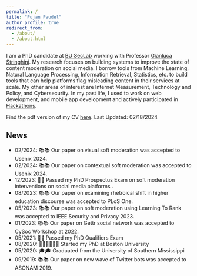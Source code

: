 ```yaml
---
permalink: /
title: "Pujan Paudel"
author_profile: true
redirect_from: 
  - /about/
  - /about.html
---
```


I am a PhD candidate at [BU SecLab](https://seclab.bu.edu/) working with Professor [Gianluca Stringhini](https://seclab.bu.edu/people/gianluca/). My research focuses on building systems to improve the state of content moderation on social media. I borrow tools from Machine Learning, Natural Language Processing, Information Retrieval, Statistics, etc. to build tools that can help platforms flag misleading content in their services at scale. My other areas of interest are Internet Measurement, Technology and Policy, and Cybersecurity. In my past life, I used to work on web development, and mobile app development and actively participated in [Hackathons](https://devpost.com/codepujan).

Find the pdf version of my CV <a href="files/pujan_cv_feb19.pdf" target="_blank" rel="noopener noreferrer">here</a>. Last Updated: 02/18/2024 

News
------
* 02/2024: 📚📚 Our paper on visual soft moderation was accepted to Usenix 2024.
* 02/2024: 📚📚 Our paper on contextual soft moderation was accepted to Usenix 2024.
* 12/2023: 🎉🎉 Passed my PhD Prospectus Exam on soft moderation interventions on social media platforms .
* 08/2023: 📚📚 Our paper on examining rhetroical shift in higher education discourse was accepted to PLoS One.
* 05/2023: 📚📚 Our paper on soft moderation using Learning To Rank was accepted to IEEE Security and Privacy 2023.
* 01/2023: 📚📚 Our paper on Gettr social network was accepted to CySoc Workshop at 2022.
* 05/2021: 🎉🎉 Passed my PhD Qualifiers Exam
* 08/2020: 🧑🏻‍🏫🧑🏻‍🏫 Started my PhD at Boston University
* 05/2020: 🎓🎓 Graduated from the University of Southern Mississippi 
* 09/2019: 📚📚 Our paper on new wave of Twitter bots was accepted to ASONAM 2019.